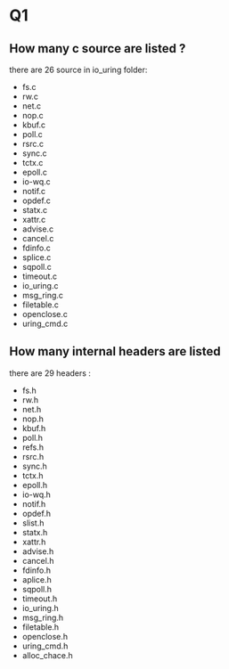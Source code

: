 # Q1
## How many c source are listed ?

there are 26 source in io_uring folder:
- fs.c
- rw.c
- net.c
- nop.c
- kbuf.c
- poll.c
- rsrc.c
- sync.c
- tctx.c
- epoll.c
- io-wq.c
- notif.c
- opdef.c
- statx.c
- xattr.c
- advise.c
- cancel.c
- fdinfo.c
- splice.c
- sqpoll.c
- timeout.c
- io_uring.c
- msg_ring.c
- filetable.c
- openclose.c
- uring_cmd.c
 

## How many internal headers are listed

there are 29 headers :
- fs.h
- rw.h
- net.h
- nop.h
- kbuf.h
- poll.h
- refs.h
- rsrc.h
- sync.h
- tctx.h
- epoll.h
- io-wq.h
- notif.h
- opdef.h
- slist.h
- statx.h
- xattr.h
- advise.h
- cancel.h
- fdinfo.h
- aplice.h
- sqpoll.h
- timeout.h
- io_uring.h
- msg_ring.h
- filetable.h
- openclose.h
- uring_cmd.h
- alloc_chace.h
